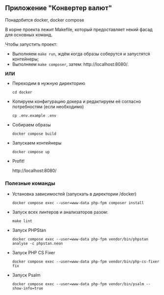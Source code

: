 ## Приложение "Конвертер валют"

Понадобится docker, docker compose

В корне проекта лежит Makefile, который предоставляет некий фасад для основных команд.

Чтобы запустить проект:

- Выполняем `make run`, ждём когда образы соберутся и запустятся контейнеры;
- Выполняем `make composer`, затем: http://localhost:8080/.

**ИЛИ**

- Переходим в нужную директорию

  `cd docker`

- Копируем конфигурацию докера и редактируем её согласно потребностям (если необходимо)

  `cp .env.example .env`

- Собираем образы

  `docker compose build`

- Запускаем контейнеры

  `docker compose up`

- Profit!

  http://localhost:8080/

### Полезные команды

- Установка зависимостей (запускать в директории /docker)

   `docker compose exec --user=www-data php-fpm composer install`

- Запуск всех линтеров и анализаторов разом:

  `make lint`

- Запуск PHPStan

  `docker compose exec --user=www-data php-fpm vendor/bin/phpstan analyse -c phpstan.neon`

- Запуск PHP CS Fixer

  `docker compose exec --user=www-data php-fpm vendor/bin/php-cs-fixer fix`

- Запуск Psalm

  `docker compose exec --user=www-data php-fpm vendor/bin/psalm --show-info=true`

